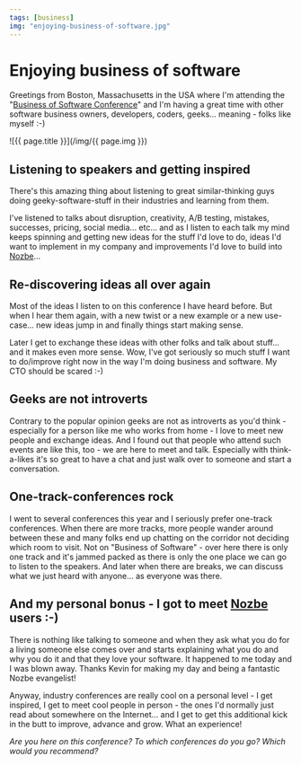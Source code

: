 ```yaml
---
tags: [business]
img: "enjoying-business-of-software.jpg"
---
```


# Enjoying business of software

Greetings from Boston, Massachusetts in the USA where I'm attending the "[Business of Software Conference](http://www.businessofsoftware.org)" and I'm having a great time with other software business owners, developers, coders, geeks... meaning - folks like myself :-)

<!--More-->

![{{ page.title }}](/img/{{ page.img }})

## Listening to speakers and getting inspired

There's this amazing thing about listening to great similar-thinking guys doing geeky-software-stuff in their industries and learning from them.

I've listened to talks about disruption, creativity, A/B testing, mistakes, successes, pricing, social media... etc... and as I listen to each talk my mind keeps spinning and getting new ideas for the stuff I'd love to do, ideas I'd want to implement in my company and improvements I'd love to build into [Nozbe][n]...

## Re-discovering ideas all over again

Most of the ideas I listen to on this conference I have heard before. But when I hear them again, with a new twist or a new example or a new use-case... new ideas jump in and finally things start making sense.

Later I get to exchange these ideas with other folks and talk about stuff... and it makes even more sense. Wow, I've got seriously so much stuff I want to do/improve right now in the way I'm doing business and software. My CTO should be scared :-)

## Geeks are not introverts

Contrary to the popular opinion geeks are not as introverts as you'd think - especially for a person like me who works from home - I love to meet new people and exchange ideas. And I found out that people who attend such events are like this, too - we are here to meet and talk. Especially with think-a-likes it's so great to have a chat and just walk over to someone and start a conversation.

## One-track-conferences rock

I went to several conferences this year and I seriously prefer one-track conferences. When there are more tracks, more people wander around between these and many folks end up chatting on the corridor not deciding which room to visit. Not on "Business of Software" - over here there is only one track and it's jammed packed as there is only the one place we can go to listen to the speakers. And later when there are breaks, we can discuss what we just heard with anyone... as everyone was there.

## And my personal bonus - I got to meet [Nozbe][n] users :-)

There is nothing like talking to someone and when they ask what you do for a living someone else comes over and starts explaining what you do and why you do it and that they love your software. It happened to me today and I was blown away. Thanks Kevin for making my day and being a fantastic Nozbe evangelist!

Anyway, industry conferences are really cool on a personal level - I get inspired, I get to meet cool people in person - the ones I'd normally just read about somewhere on the Internet... and I get to get this additional kick in the butt to improve, advance and grow. What an experience!

_Are you here on this conference? To which conferences do you go? Which would you recommend?_

  
  
  
 

  



[n]: https://michael.gratis/nozbe